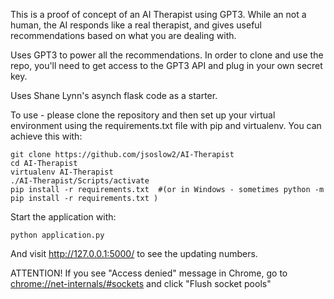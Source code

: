 This is a proof of concept of an AI Therapist using GPT3. While an not a human, the AI responds like a real therapist, and gives useful recommendations based on what you are dealing with.

Uses GPT3 to power all the recommendations. In order to clone and use the repo, you'll need to get access to the GPT3 API and plug in your own secret key. 

Uses Shane Lynn's asynch flask code as a starter. 

To use - please clone the repository and then set up your virtual environment using the requirements.txt file with pip and virtualenv. You can achieve this with:


    git clone https://github.com/jsoslow2/AI-Therapist
    cd AI-Therapist
    virtualenv AI-Therapist
    ./AI-Therapist/Scripts/activate
    pip install -r requirements.txt  #(or in Windows - sometimes python -m pip install -r requirements.txt )


Start the application with:


    python application.py


And visit http://127.0.0.1:5000/ to see the updating numbers.

ATTENTION! If you see "Access denied" message in Chrome, go to [chrome://net-internals/#sockets](chrome://net-internals/#sockets) and click "Flush socket pools"
